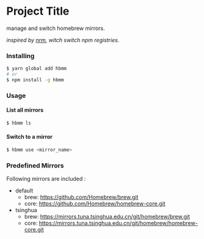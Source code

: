 # Project Title

manage and switch homebrew mirrors.

_inspired by [nrm](https://github.com/Pana/nrm), witch switch npm registries._

### Installing

```sh
$ yarn global add hbmm
# or
$ npm install -g hbmm
```

### Usage

#### List all mirrors

```sh
$ hbmm ls
```

#### Switch to a mirror

```sh
$ hbmm use <mirror_name>
```

### Predefined Mirrors

Following mirrors are included :

- default
    - brew: https://github.com/Homebrew/brew.git
    - core: https://github.com/Homebrew/homebrew-core.git
- tsinghua
    - brew: https://mirrors.tuna.tsinghua.edu.cn/git/homebrew/brew.git
    - core: https://mirrors.tuna.tsinghua.edu.cn/git/homebrew/homebrew-core.git



